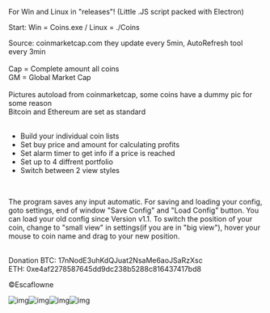 
For Win and Linux in "releases"! (Little .JS script packed with Electron)

Start: Win = Coins.exe / Linux = ./Coins


Source: coinmarketcap.com they update every 5min, AutoRefresh tool every 3min<br><br>
  Cap = Complete amount all coins<br>
  GM = Global Market Cap<br><br>
Pictures autoload from coinmarketcap, some coins have a dummy pic for some reason<br>Bitcoin and Ethereum are set as standard<br><br>
- Build your individual coin lists
- Set buy price and amount for calculating profits
- Set alarm timer to get info if a price is reached
- Set up to 4 diffrent portfolio
- Switch between 2 view styles
<br>


The program saves any input automatic. For saving and loading your config, goto settings,
 end of window "Save Config" and "Load Config" button. You can load your old config since Version v1.1. 
 To switch the position of your coin, change to "small view" in settings(if you are in "big view"),
  hover your mouse to coin name and drag to your new position.
  <br><br>






Donation
BTC: 17nNodE3uhKdQJuat2NsaMe6aoJSaRzXsc<br>
ETH: 0xe4af2278587645dd9dc238b5288c816437417bd8<br>

&copy;Escaflowne



 
 ![img](https://i.imgur.com/QzjUATo.png)![img](https://i.imgur.com/QSQuoI9.png)![img](https://i.imgur.com/KRbYzTa.png)![img](https://i.imgur.com/ryuRcWQ.png)


